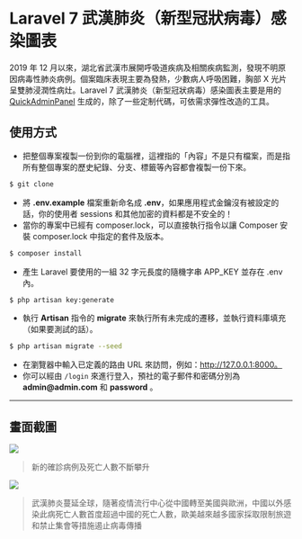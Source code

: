 # Laravel 7 武漢肺炎（新型冠狀病毒）感染圖表

2019 年 12 月以來，湖北省武漢市展開呼吸道疾病及相關疾病監測，發現不明原因病毒性肺炎病例。個案臨床表現主要為發熱，少數病人呼吸困難，胸部 X 光片呈雙肺浸潤性病灶。Laravel 7 武漢肺炎（新型冠狀病毒）感染圖表主要是用的 [QuickAdminPanel](https://quickadminpanel.com) 生成的，除了一些定制代碼，可依需求彈性改造的工具。

## 使用方式
- 把整個專案複製一份到你的電腦裡，這裡指的「內容」不是只有檔案，而是指所有整個專案的歷史紀錄、分支、標籤等內容都會複製一份下來。
```sh
$ git clone
```
- 將 __.env.example__ 檔案重新命名成 __.env__，如果應用程式金鑰沒有被設定的話，你的使用者 sessions 和其他加密的資料都是不安全的！
- 當你的專案中已經有 composer.lock，可以直接執行指令以讓 Composer 安裝 composer.lock 中指定的套件及版本。
```sh
$ composer install
```
- 產⽣ Laravel 要使用的一組 32 字元長度的隨機字串 APP_KEY 並存在 .env 內。
```sh
$ php artisan key:generate
```
- 執行 __Artisan__ 指令的 __migrate__ 來執行所有未完成的遷移，並執行資料庫填充（如果要測試的話）。
```sh
$ php artisan migrate --seed
```
- 在瀏覽器中輸入已定義的路由 URL 來訪問，例如：http://127.0.0.1:8000。
- 你可以經由 `/login` 來進行登入，預社的電子郵件和密碼分別為 __admin@admin.com__ 和 __password__ 。

----

## 畫面截圖
![](https://i.imgur.com/Rw6wiwO.png)
> 新的確診病例及死亡人數不斷攀升

![](https://i.imgur.com/VvV4LQt.png)
> 武漢肺炎蔓延全球，隨著疫情流行中心從中國轉至美國與歐洲，中國以外感染此病死亡人數首度超過中國的死亡人數，歐美越來越多國家採取限制旅遊和禁止集會等措施遏止病毒傳播